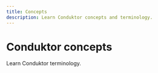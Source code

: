 ```yaml
---
title: Concepts
description: Learn Conduktor concepts and terminology.
---
```


# Conduktor concepts

Learn Conduktor terminology.
